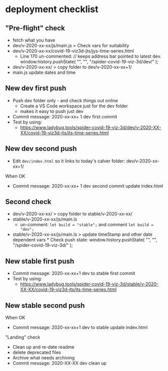 
# deployment checklist


## "Pre-flight" check

* fetch what you have
* dev/v-2020-xx-xx/js/main.js > Check vars for suitability
* dev/v-2020-xx-xx/covid-19-viz3d-jts/jys-time-series.html
	* Line 170 un-commented:
	// keeps address bar pointed to latest dev.
	window.history.pushState( "", "", "/spider-covid-19-viz-3d/dev/" );
* dev/v-2020-xx-xx/ > copy folder to dev/v-2020-xx-xx+1/
* main.js update dates and time


## New dev first push

* Push dev folder only - and check things out online
	* Create a VS Code workspace just for the dev folder
	* makes it easy to push just dev
* Commit message: 2020-xx-xx+ 1 dev first commit
* Test by using:
	*  https://www.ladybug.tools/spider-covid-19-viz-3d/dev/v-2020-XX-XX/covid-19-viz3d-jts/jts-time-series.html

## New dev second push

* Edit ```dev/index.html``` so it links to today's calver folder: dev/v-2020-xx-xx+1/

When OK

* Commit message: 2020-xx-xx+ 1 dev second commit update index.html


## Second check

* dev/v-2020-xx-xx/ > copy folder to stable/v-2020-xx-xx/
* stable/v-2020-xx-xx/js/main.ls
	* un-comment: ```let build = "stable";``` and comment ```let build = "dev";```
* stable/v-2020-xx-xx/js/main.ls > update timeStamp and other date dependent vars
		* Check push state:
	window.history.pushState( "", "", "/spider-covid-19-viz-3d/" );


## New stable first push

* Commit message: 2020-xx-xx+1 dev to stable first commit
* Test by using:
	*  https://www.ladybug.tools/spider-covid-19-viz-3d/stable/v-2020-XX-XX/covid-19-viz3d-jts/jts-time-series.html


## New stable second push

When OK

* Commit message: 2020-xx-xx+1 dev to stable update index.html

"Landing" check

* Clean up and re-date readme
* delete deprecated files
* Archive what needs archiving
* Commit message: 2020-XX-XX dev clean up
